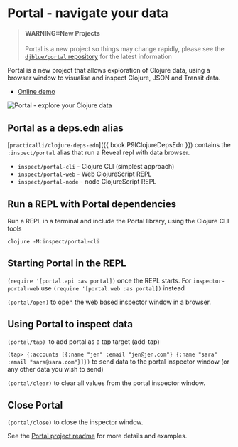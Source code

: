 # Portal - navigate your data

> #### WARNING::New Projects
> Portal is a new project so things may change rapidly, please see the [`djblue/portal` repository](https://github.com/djblue/portal) for the latest information

Portal is a new project that allows exploration of Clojure data, using a browser window to visualise and inspect Clojure, JSON and Transit data.

* [Online demo](https://djblue.github.io/portal/)

![Portal - explore your Clojure data](https://raw.githubusercontent.com/djblue/portal/master/resources/screenshot.png)

## Portal as a deps.edn alias
[`practicalli/clojure-deps-edn`]({{ book.P9IClojureDepsEdn }}) contains the `:inspect/portal` alias that run a Reveal repl with data browser.

* `inspect/portal-cli` - Clojure CLI (simplest approach)
* `inspect/portal-web` - Web ClojureScript REPL
* `inspect/portal-node` - node ClojureScript REPL


## Run a REPL with Portal dependencies
Run a REPL in a terminal and include the Portal library, using the Clojure CLI tools

```shell
clojure -M:inspect/portal-cli
```


## Starting Portal in the REPL

`(require '[portal.api :as portal])` once the REPL starts.  For `inspector-portal-web` use `(require '[portal.web :as portal])` instead

`(portal/open)` to open the web based inspector window in a browser.


## Using Portal to inspect data

`(portal/tap) `to add portal as a tap target (add-tap)

`(tap> {:accounts [{:name "jen" :email "jen@jen.com"} {:name "sara" :email "sara@sara.com"}]})` to send data to the portal inspector window (or any other data you wish to send)

`(portal/clear)` to clear all values from the portal inspector window.


## Close Portal
`(portal/close)` to close the inspector window.


See the [Portal project readme](https://github.com/djblue/portal) for more details and examples.
